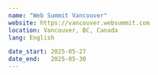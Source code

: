 ```yaml
---
name: "Web Summit Vancouver"
website: https://vancouver.websummit.com
location: Vancouver, BC, Canada
lang: English

date_start: 2025-05-27
date_end:   2025-05-30
---
```

